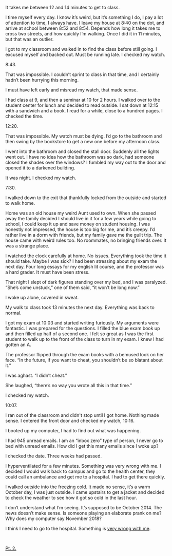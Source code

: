 It takes me between 12 and 14 minutes to get to class.

I time myself every day. I know it’s weird, but it’s something I do, I pay a lot of attention to time, I always have. I leave my house at 8:40 on the dot, and arrive at school between 8:52 and 8:54. Depends how long it takes me to cross two streets, and how quickly I’m walking. Once I did it in 11 minutes, but that was an outlier.

I got to my classroom and walked in to find the class before still going. I excused myself and backed out. Must be running late. I checked my watch.

8:43.

That was impossible. I couldn’t sprint to class in that time, and I certainly hadn’t been hurrying this morning.

I must have left early and misread my watch, that made sense.

I had class at 9, and then a seminar at 10 for 2 hours. I walked over to the student center for lunch and decided to read outside. I sat down at 12:15 with a sandwich and a book. I read for a while, close to a hundred pages. I checked the time.

12:20.

That was impossible. My watch must be dying. I’d go to the bathroom and then swing by the bookstore to get a new one before my afternoon class.

I went into the bathroom and closed the stall door. Suddenly all the lights went out. I have no idea how the bathroom was so dark, had someone closed the shades over the windows? I fumbled my way out to the door and opened it to a darkened building.

It was night. I checked my watch.

7:30.

I walked down to the exit that thankfully locked from the outside and started to walk home.

Home was an old house my weird Aunt used to own. When she passed away the family decided I should live in it for a few years while going to school, I could keep it up and save money on student housing. I was honestly not impressed, the house is too big for me, and it’s creepy. I’d rather live in a dorm with friends, but my family gave me the guilt trip. The house came with weird rules too. No roommates, no bringing friends over. It was a strange place.

I watched the clock carefully at home. No issues. Everything took the time it should take. Maybe I was sick? I had been stressing about my exam the next day. Four long essays for my english lit course, and the professor was a hard grader. It must have been stress.

That night I slept of dark figures standing over my bed, and I was paralyzed. “She’s come unstuck,” one of them said, “it won’t be long now.”

I woke up alone, covered in sweat.

My walk to class took 13 minutes the next day. Everything was back to normal.

I got my exam at 10:03 and started writing furiously. My arguments were fantastic. I was prepared for the questions. I filled the blue exam book up and then filled up half of a second one. I felt so great as I was the first student to walk up to the front of the class to turn in my exam. I knew I had gotten an A.

The professor flipped through the exam books with a bemused look on her face. “In the future, if you want to cheat, you shouldn’t be so blatant about it.”

I was aghast. “I didn’t cheat.”

She laughed, “there’s no way you wrote all this in that time.”

I checked my watch.

10:07.

I ran out of the classroom and didn't stop until I got home. Nothing made sense. I entered the front door and checked my watch, 10:16.

I booted up my computer, I had to find out what was happening.

I had 945 unread emails. I am an “inbox zero” type of person, I never go to bed with unread emails. How did I get this many emails since I woke up?

I checked the date. Three weeks had passed.

I hyperventilated for a few minutes. Something was very wrong with me. I decided I would walk back to campus and go to the health center, they could call an ambulance and get me to a hospital. I had to get there quickly.

I walked outside into the freezing cold. It made no sense, it’s a warm October day, I was just outside. I came upstairs to get a jacket and decided to check the weather to see how it got so cold in the last hour.

I don’t understand what I’m seeing. It’s supposed to be October 2014. The news doesn’t make sense. Is someone playing an elaborate prank on me? Why does my computer say November 2018?

I think I need to go to the hospital. Something is [very wrong with me](https://www.reddit.com/r/nmwrites/).

&#x200B;

[Pt. 2.](https://www.reddit.com/r/nosleep/comments/dusd5u/i_made_it_to_the_hospital_too_slowly_yesterday/)